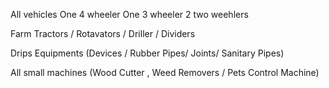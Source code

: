  All vehicles 
    One 4 wheeler
    One 3 wheeler 
    2 two weehlers
 
 Farm Tractors / Rotavators / Driller / Dividers

 Drips Equipments (Devices / Rubber Pipes/ Joints/  Sanitary Pipes)
 
 All small machines (Wood Cutter , Weed Removers / Pets Control Machine)